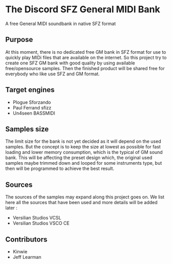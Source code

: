 # The Discord SFZ General MIDI Bank
A free General MIDI soundbank in native SFZ format


## Purpose
At this moment, there is no dedicated free GM bank in SFZ format for use to quickly play MIDi files that are available on the internet.
So this project try to create one SFZ GM bank with good quality by using available free/opensource samples.
Then the finished product will be shared free for everybody who like use SFZ and GM format.

## Target engines
- Plogue Sforzando
- Paul Ferrand sfizz
- Un4seen BASSMIDI

## Samples size
The limit size for the bank is not yet decided as it will depend on the used samples.
But the concept is to keep the size at lowest as possible for fast loading and lower memory consumption, which is the typical of GM sound bank.
This will be affecting the preset design which, the original used samples maybe trimmed down and looped for some instruments type, but then will be programmed to achieve the best result.

## Sources
The sources of the samples may expand along this project goes on.
We list here all the sources that have been used and more details will be added later :
- Versilian Studios VCSL
- Versilian Studios VSCO CE

## Contributors
- Kinwie
- Jeff Learman
